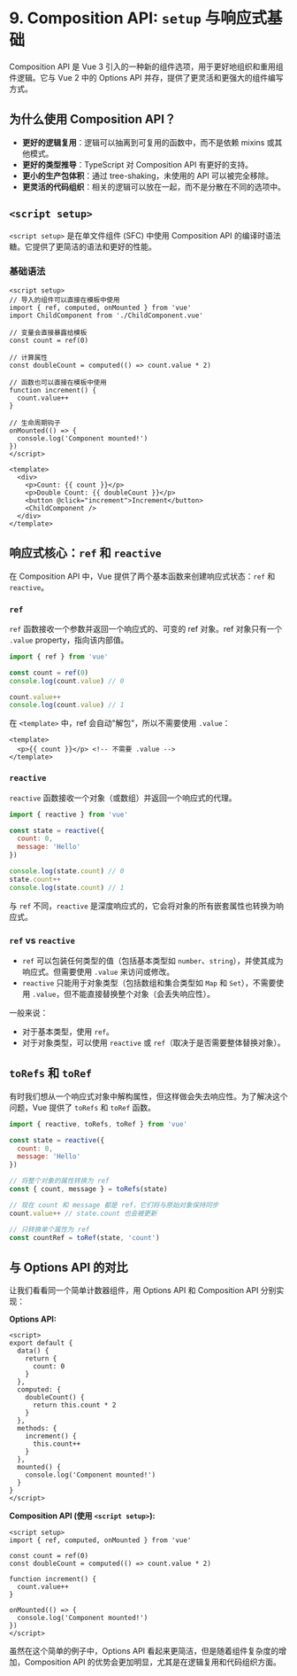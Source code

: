 # 9. Composition API: `setup` 与响应式基础

Composition API 是 Vue 3 引入的一种新的组件选项，用于更好地组织和重用组件逻辑。它与 Vue 2 中的 Options API 并存，提供了更灵活和更强大的组件编写方式。

## 为什么使用 Composition API？

- **更好的逻辑复用**：逻辑可以抽离到可复用的函数中，而不是依赖 mixins 或其他模式。
- **更好的类型推导**：TypeScript 对 Composition API 有更好的支持。
- **更小的生产包体积**：通过 tree-shaking，未使用的 API 可以被完全移除。
- **更灵活的代码组织**：相关的逻辑可以放在一起，而不是分散在不同的选项中。

## `<script setup>`

`<script setup>` 是在单文件组件 (SFC) 中使用 Composition API 的编译时语法糖。它提供了更简洁的语法和更好的性能。

### 基础语法

```vue
<script setup>
// 导入的组件可以直接在模板中使用
import { ref, computed, onMounted } from 'vue'
import ChildComponent from './ChildComponent.vue'

// 变量会直接暴露给模板
const count = ref(0)

// 计算属性
const doubleCount = computed(() => count.value * 2)

// 函数也可以直接在模板中使用
function increment() {
  count.value++
}

// 生命周期钩子
onMounted(() => {
  console.log('Component mounted!')
})
</script>

<template>
  <div>
    <p>Count: {{ count }}</p>
    <p>Double Count: {{ doubleCount }}</p>
    <button @click="increment">Increment</button>
    <ChildComponent />
  </div>
</template>
```

## 响应式核心：`ref` 和 `reactive`

在 Composition API 中，Vue 提供了两个基本函数来创建响应式状态：`ref` 和 `reactive`。

### `ref`

`ref` 函数接收一个参数并返回一个响应式的、可变的 ref 对象。ref 对象只有一个 `.value` property，指向该内部值。

```js
import { ref } from 'vue'

const count = ref(0)
console.log(count.value) // 0

count.value++
console.log(count.value) // 1
```

在 `<template>` 中，ref 会自动"解包"，所以不需要使用 `.value`：

```vue
<template>
  <p>{{ count }}</p> <!-- 不需要 .value -->
</template>
```

### `reactive`

`reactive` 函数接收一个对象（或数组）并返回一个响应式的代理。

```js
import { reactive } from 'vue'

const state = reactive({
  count: 0,
  message: 'Hello'
})

console.log(state.count) // 0
state.count++
console.log(state.count) // 1
```

与 `ref` 不同，`reactive` 是深度响应式的，它会将对象的所有嵌套属性也转换为响应式。

### `ref` vs `reactive`

- `ref` 可以包装任何类型的值（包括基本类型如 `number`、`string`），并使其成为响应式。但需要使用 `.value` 来访问或修改。
- `reactive` 只能用于对象类型（包括数组和集合类型如 `Map` 和 `Set`），不需要使用 `.value`，但不能直接替换整个对象（会丢失响应性）。

一般来说：
- 对于基本类型，使用 `ref`。
- 对于对象类型，可以使用 `reactive` 或 `ref`（取决于是否需要整体替换对象）。

## `toRefs` 和 `toRef`

有时我们想从一个响应式对象中解构属性，但这样做会失去响应性。为了解决这个问题，Vue 提供了 `toRefs` 和 `toRef` 函数。

```js
import { reactive, toRefs, toRef } from 'vue'

const state = reactive({
  count: 0,
  message: 'Hello'
})

// 将整个对象的属性转换为 ref
const { count, message } = toRefs(state)

// 现在 count 和 message 都是 ref，它们将与原始对象保持同步
count.value++ // state.count 也会被更新

// 只转换单个属性为 ref
const countRef = toRef(state, 'count')
```

## 与 Options API 的对比

让我们看看同一个简单计数器组件，用 Options API 和 Composition API 分别实现：

**Options API:**
```vue
<script>
export default {
  data() {
    return {
      count: 0
    }
  },
  computed: {
    doubleCount() {
      return this.count * 2
    }
  },
  methods: {
    increment() {
      this.count++
    }
  },
  mounted() {
    console.log('Component mounted!')
  }
}
</script>
```

**Composition API (使用 `<script setup>`):**
```vue
<script setup>
import { ref, computed, onMounted } from 'vue'

const count = ref(0)
const doubleCount = computed(() => count.value * 2)

function increment() {
  count.value++
}

onMounted(() => {
  console.log('Component mounted!')
})
</script>
```

虽然在这个简单的例子中，Options API 看起来更简洁，但是随着组件复杂度的增加，Composition API 的优势会更加明显，尤其是在逻辑复用和代码组织方面。 